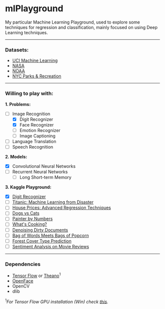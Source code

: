 # mlPlayground

My particular Machine Learning Playground, used to explore some techniques for regression and classification, mainly focused on using Deep Learning techniques.

---
### Datasets:

- [UCI Machine Learning](https://www.kaggle.com/uciml/datasets)
- [NASA](https://www.kaggle.com/nasa)
- [NOAA](https://www.kaggle.com/noaa/datasets)
- [NYC Parks & Recreation](https://www.kaggle.com/nycparks/datasets)

---
### Willing to play with:

**1. Problems:**
- [ ] Image Recognition
  - [x] Digit Recognizer
  - [x] Face Recognizer
  - [ ] Emotion Recognizer
  - [ ] Image Captioning
- [ ] Language Translation
- [ ] Speech Recognition

**2. Models:** 
- [x] Convolutional Neural Networks
- [ ] Recurrent Neural Networks
  - [ ] Long Short-term Memory
  
**3. Kaggle Playground:** 
- [x] [Digit Recognizer](https://www.kaggle.com/c/digit-recognizer#tutorial)
- [ ] [Titanic: Machine Learning from Disaster](https://www.kaggle.com/c/titanic/data)
- [ ] [House Prices: Advanced Regression Techniques](https://www.kaggle.com/c/house-prices-advanced-regression-techniques)
- [ ] [Dogs vs Cats](https://www.kaggle.com/c/dogs-vs-cats-redux-kernels-edition)
- [ ] [Painter by Numbers](https://www.kaggle.com/c/painter-by-numbers)
- [ ] [What's Cooking?](https://www.kaggle.com/c/whats-cooking)
- [ ] [Denoising Dirty Documents](https://www.kaggle.com/c/denoising-dirty-documents)
- [ ] [Bag of Words Meets Bags of Popcorn](https://www.kaggle.com/c/word2vec-nlp-tutorial)
- [ ] [Forest Cover Type Prediction](https://www.kaggle.com/c/forest-cover-type-prediction)
- [ ] [Sentiment Analysis on Movie Reviews](https://www.kaggle.com/c/sentiment-analysis-on-movie-reviews)

---
### Dependencies

- [Tensor Flow](http://www.lfd.uci.edu/~gohlke/pythonlibs/) or [Theano](http://deeplearning.net/software/theano/install.html)<sup>1</sup>
- [OpenFace](https://github.com/samotiian/Installing_openface_with_anaconda)
- OpenCV
- dlib

<sup>1</sup>*For Tensor Flow GPU installation (Win) check [this](https://nitishmutha.github.io/tensorflow/2017/01/22/TensorFlow-with-gpu-for-windows.html).*
